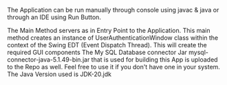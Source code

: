 The Application can be run manually through console using javac & java or through an IDE using Run Button. 

The Main Method servers as in Entry Point to the Application. 
This main method creates an instance of UserAuthenticationWindow class within the context of the Swing EDT (Event Dispatch Thread).
This will create the required GUI components
The My SQL Database connector Jar mysql-connector-java-5.1.49-bin.jar that is used for building this App is uploaded to the Repo as well. Feel free to use it if you don't have one in your system.
The Java Version used is JDK-20.jdk

